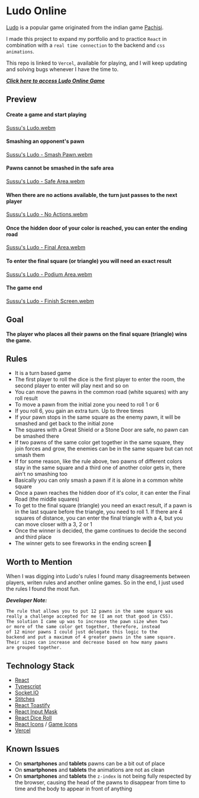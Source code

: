 # Ludo Online

[Ludo](https://pt.wikipedia.org/wiki/Ludo) is a popular game originated from the indian game [Pachisi](https://pt.wikipedia.org/wiki/Pachisi).

I made this project to expand my portfolio and to practice `React` in combination with a `real time connection` to the backend and `css animations`.

This repo is linked to `Vercel`, available for playing, and I will keep updating and solving bugs whenever I have the time to.

[**_Click here to access Ludo Online Game_**](https://ludo-online-react.vercel.app/)

## Preview

#### Create a game and start playing

[Sussu's Ludo.webm](https://user-images.githubusercontent.com/62756962/225396716-7c4f2547-11e5-4cd1-be28-5639361e4bba.webm)

#### Smashing an opponent's pawn

[Sussu's Ludo - Smash Pawn.webm](https://user-images.githubusercontent.com/62756962/225397240-de9efe5c-fdf4-421a-b2e7-bfcaf1b82dd4.webm)

#### Pawns cannot be smashed in the safe area

[Sussu's Ludo - Safe Area.webm](https://user-images.githubusercontent.com/62756962/225397307-c13474a5-8486-4987-8dc9-6b2e340b04da.webm)

#### When there are no actions available, the turn just passes to the next player

[Sussu's Ludo - No Actions.webm](https://user-images.githubusercontent.com/62756962/225397526-25fd2434-2589-43c9-b308-1b944003e059.webm)

#### Once the hidden door of your color is reached, you can enter the ending road

[Sussu's Ludo - Final Area.webm](https://user-images.githubusercontent.com/62756962/225397883-c437515c-029e-4fe0-b869-224b47ea26fe.webm)

#### To enter the final square (or triangle) you will need an exact result

[Sussu's Ludo - Podium Area.webm](https://user-images.githubusercontent.com/62756962/225398247-0e1bbba6-14be-4d49-9529-bc1b77300c09.webm)

#### The game end

[Sussu's Ludo - Finish Screen.webm](https://user-images.githubusercontent.com/62756962/225398819-6afbe65a-fdd7-410d-ab93-04a4e5617141.webm)

## Goal

**The player who places all their pawns on the final square (triangle) wins the game.**

## Rules
- It is a turn based game
- The first player to roll the dice is the first player to enter the room, the second player to enter will play next and so on
- You can move the pawns in the common road (white squares) with any roll result
- To move a pawn from the initial zone you need to roll 1 or 6
- If you roll 6, you gain an extra turn. Up to three times
- If your pawn stops in the same square as the enemy pawn, it will be smashed and get back to the initial zone
- The squares with a Great Shield or a Stone Door are safe, no pawn can be smashed there
- If two pawns of the same color get together in the same square, they join forces and grow, the enemies can be in the same square but can not smash them
- If for some reason, like the rule above, two pawns of different colors stay in the same square and a third one of another color gets in, there ain't no smashing too
- Basically you can only smash a pawn if it is alone in a common white square
- Once a pawn reaches the hidden door of it's color, it can enter the Final Road (the middle squares)
- To get to the final square (triangle) you need an exact result, if a pawn is in the last square before the triangle, you need to roll 1. If there are 4 squares of distance, you can enter the final triangle with a 4, but you can move closer with a 3, 2 or 1
- Once the winner is decided, the game continues to decide the second and third place
- The winner gets to see fireworks in the ending screen 🎇

## Worth to Mention

When I was digging into Ludo's rules I found many disagreements between players, writen rules and another online games. So in the end, I just used the rules I found the most fun.

***Developer Note:***
```
The rule that allows you to put 12 pawns in the same square was
really a challenge accepted for me (I am not that good in CSS).
The solution I came up was to increase the pawn size when two
or more of the same color get together, therefore, instead
of 12 minor pawns I could just delegate this logic to the
backend and put a maximum of 4 greater pawns in the same square.
Their sizes can increase and decrease based on how many pawns
are grouped together.
```

## Technology Stack

* [React](https://reactjs.org/)
* [Typescript](https://www.typescriptlang.org/)
* [Socket.IO](https://socket.io/docs/v4/client-initialization/)
* [Stitches](https://stitches.dev/)
* [React Toastify](https://github.com/fkhadra/react-toastify)
* [React Input Mask](https://github.com/sanniassin/react-input-mask)
* [React Dice Roll](https://github.com/avaneeshtripathi/react-dice-roll)
* [React Icons](https://react-icons.github.io/react-icons/icons?name=gi) / [Game Icons](https://game-icons.net/)
* [Vercel](https://vercel.com/)


## Known Issues

- On **smartphones** and **tablets** pawns can be a bit out of place
- On **smartphones** and **tablets** the animations are not as clean
- On **smartphones** and **tablets** the `z-index` is not being fully respected by the browser, causing the head of the pawns to disappear from time to time and the body to appear in front of anything


